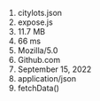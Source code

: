 1. citylots.json
2. expose.js
3. 11.7 MB
4. 66 ms
5. Mozilla/5.0
6. Github.com
7. September 15, 2022
8. application/json
9. fetchData()